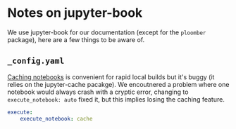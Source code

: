 # Notes on jupyter-book

We use jupyter-book for our documentation (except for the `ploomber` package), here are a few things to  be aware of.

## `_config.yaml`

[Caching notebooks](https://jupyterbook.org/en/stable/content/execute.html#trigger-notebook-execution) is convenient for rapid local builds but it's buggy (it relies on the jupyter-cache pacakge). We encoutnered a problem where one notebook would always crash with a cryptic error, changing to `execute_notebook: auto` fixed it, but this implies losing the caching feature.

```yaml
execute:
    execute_notebook: cache
```